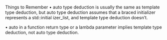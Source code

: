 Things to Remember
• auto type deduction is usually the same as template type deduction, but auto
	type deduction assumes that a braced initializer represents a std::initial
	izer_list, and template type deduction doesn’t.

• auto in a function return type or a lambda parameter implies template type
	deduction, not auto type deduction.
